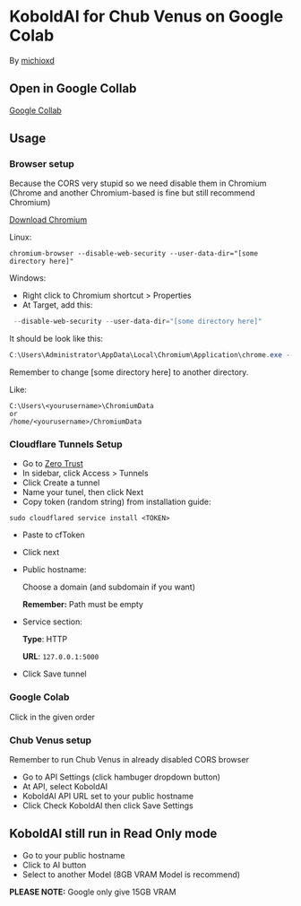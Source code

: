 # KoboldAI for Chub Venus on Google Colab

By [michioxd](https://github.com/michioxd)

## Open in Google Collab

[Google Collab](https://colab.research.google.com/github/michioxd/koboldai-chub-venus/blob/main/KoboldAIforChubVenus.ipynb)

## Usage

### Browser setup

Because the CORS very stupid so we need disable them in Chromium (Chrome and another Chromium-based is fine but still recommend Chromium)

[Download Chromium](https://chromium.woolyss.com)

Linux:
```shell
chromium-browser --disable-web-security --user-data-dir="[some directory here]"
```

Windows:
- Right click to Chromium shortcut > Properties
- At Target, add this:

```powershell
 --disable-web-security --user-data-dir="[some directory here]"
```

It should be look like this:

```powershell
C:\Users\Administrator\AppData\Local\Chromium\Application\chrome.exe --disable-web-security --user-data-dir="[some directory here]"
```

Remember to change [some directory here] to another directory.

Like:

```
C:\Users\<yourusername>\ChromiumData
or
/home/<yourusername>/ChromiumData
```

### Cloudflare Tunnels Setup

- Go to [Zero Trust](https://one.dash.cloudflare.com)
- In sidebar, click Access > Tunnels
- Click Create a tunnel
- Name your tunel, then click Next
- Copy token (random string) from installation guide:
```shell
sudo cloudflared service install <TOKEN>
```
- Paste to cfToken
- Click next 
- Public hostname:

  Choose a domain (and subdomain if you want)

  **Remember:** Path must be empty

- Service section:

  **Type**: HTTP

  **URL**: `127.0.0.1:5000`

- Click Save tunnel

### Google Colab

Click in the given order

### Chub Venus setup

Remember to run Chub Venus in already disabled CORS browser

- Go to API Settings (click hambuger dropdown button)
- At API, select KoboldAI
- KoboldAI API URL set to your public hostname
- Click Check KoboldAI then click Save Settings

## KoboldAI still run in Read Only mode

- Go to your public hostname
- Click to AI button
- Select to another Model (8GB VRAM Model is recommend)

**PLEASE NOTE:** Google only give 15GB VRAM

